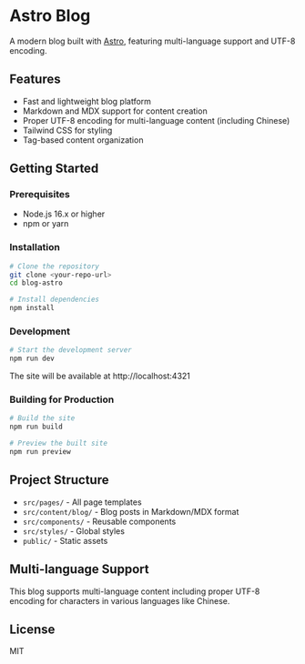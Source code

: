 # Astro Blog 

A modern blog built with [Astro](https://astro.build/), featuring multi-language support and UTF-8 encoding.

## Features

- Fast and lightweight blog platform
- Markdown and MDX support for content creation
- Proper UTF-8 encoding for multi-language content (including Chinese)
- Tailwind CSS for styling
- Tag-based content organization

## Getting Started

### Prerequisites

- Node.js 16.x or higher
- npm or yarn

### Installation

```bash
# Clone the repository
git clone <your-repo-url>
cd blog-astro

# Install dependencies
npm install
```

### Development

```bash
# Start the development server
npm run dev
```

The site will be available at http://localhost:4321

### Building for Production

```bash
# Build the site
npm run build

# Preview the built site
npm run preview
```

## Project Structure

- `src/pages/` - All page templates
- `src/content/blog/` - Blog posts in Markdown/MDX format
- `src/components/` - Reusable components
- `src/styles/` - Global styles
- `public/` - Static assets

## Multi-language Support

This blog supports multi-language content including proper UTF-8 encoding for characters in various languages like Chinese.

## License

MIT
